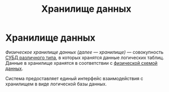 ﻿---
layout: default
title: Хранилище данных
nav_order: 7
parent: Основные понятия
has_children: false
has_toc: false
---

Хранилище данных
=====================

_Физическое хранилище данных (далее — хранилище)_ — совокупность 
[СУБД различного типа](../../../Введение/Поддерживаемые_СУБД_хранилища/Поддерживаемые_СУБД_хранилища.md), 
в которых хранятся данные логических таблиц. Данные в хранилище хранятся в соответствии 
с [физической схемой данных](../Физическая_схема_данных/Физическая_схема_данных.md).

Система предоставляет единый интерфейс взаимодействия с хранилищем в виде логической базы данных.
